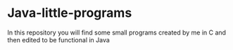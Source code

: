 # Java-little-programs
In this repository you will find some small programs created by me in C and then edited to be functional in Java

